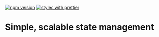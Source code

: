 [![npm version](https://badge.fury.io/js/%40armathai%2Flego.svg)](https://badge.fury.io/js/%40armathai%2Flego)
[![styled with prettier](https://img.shields.io/badge/styled_with-prettier-ff69b4.svg)](https://github.com/prettier/prettier)

# Simple, scalable state management
